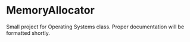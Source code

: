 # MemoryAllocator

Small project for Operating Systems class. Proper documentation will be formatted shortly.
